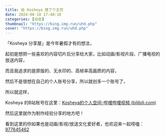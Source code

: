 ```yaml
---
title: 给 Kosheya 搭了个主页
date: 2024-08-18 17:48:10
categories: [动态]
thumbnail: "https://bing.img.run/uhd.php"
cover: "https://bing.img.run/uhd.php"
---
```

「Kosheya 分享屋」是今年暑假才有的想法，

起初是想把一些喜欢的内容切片后分享给大家，比如动画/影视片段、广播电视的放送内容，

而且我追求的是原版的、无水印的、高帧率高画质的内容，

然后不是很想在自己的个人账号分享，所以就创多一个账号了，

所以就这样，

Kosheya 的B站账号在这里：[Kosheya的个人空间-哔哩哔哩视频 (bilibili.com)](https://space.bilibili.com/3546727021807920/)

然后这里就作为制作经验分享的地方吧！

看到这里的你如果也是动画/影视/放送文化爱好者，也欢迎来一起唠嗑：[977645462](https://qm.qq.com/q/3cISZsxN4c)